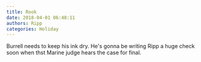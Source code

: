 ```yaml
---
title: Rook
date: 2018-04-01 06:48:11
authors: Ripp
categories: Holiday
---
```


 Burrell needs to keep his ink dry. He's gonna be writing Ripp a huge check soon when thst Marine judge hears the case for final.
